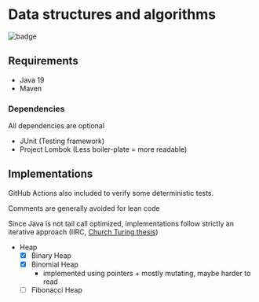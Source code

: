# Data structures and algorithms

![badge](https://github.com/adrian-kong/adv-dsa/actions/workflows/ci.yaml/badge.svg)

## Requirements

- Java 19
- Maven

### Dependencies

All dependencies are optional

- JUnit (Testing framework)
- Project Lombok (Less boiler-plate = more readable)

## Implementations

GitHub Actions also included to verify some deterministic tests.

Comments are generally avoided for lean code

Since Java is not tail call optimized, implementations follow strictly an iterative approach (IIRC, [Church Turing
thesis](https://en.wikipedia.org/wiki/Church%E2%80%93Turing_thesis))

- Heap
    - [x] Binary Heap
    - [x] Binomial Heap
      - implemented using pointers + mostly mutating, maybe harder to read 
    - [ ] Fibonacci Heap
